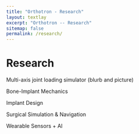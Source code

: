 ```yaml
---
title: "Orthotron - Research"
layout: textlay
excerpt: "Orthotron -- Research"
sitemap: false
permalink: /research/
---
```


# Research

Multi-axis joint loading simulator (blurb and picture)

Bone-Implant Mechanics

Implant Design

Surgical Simulation & Navigation 

Wearable Sensors + AI
